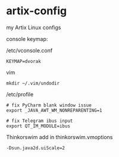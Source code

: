 # artix-config
my Artix Linux configs

console keymap:

/etc/vconsole.conf

    KEYMAP=dvorak    

vim 

    mkdir ~/.vim/undodir

/etc/profile 

    # fix PyCharm blank window issue
    export _JAVA_AWT_WM_NONREPARENTING=1

    # fix Telegram ibus input
    export QT_IM_MODULE=ibus
    
   
Thinkorswim
add in thinkorswim.vmoptions

    -Dsun.java2d.uiScale=2
